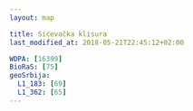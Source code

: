 ```yaml
---
layout: map

title: Sićevačka klisura
last_modified_at: 2018-05-21T22:45:12+02:00

WDPA: [16399]
BioRaS: [75]
geoSrbija:
  L1_183: [69]
  L1_362: [65]
---
```

